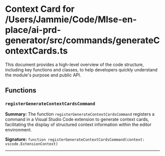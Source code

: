 # Context Card for /Users/Jammie/Code/MIse-en-place/ai-prd-generator/src/commands/generateContextCards.ts

This document provides a high-level overview of the code structure, including key functions and classes, to help developers quickly understand the module's purpose and public API.

## Functions

### `registerGenerateContextCardsCommand`

**Summary:** The function `registerGenerateContextCardsCommand` registers a command in a Visual Studio Code extension to generate context cards, facilitating the display of structured context information within the editor environment.

**Signature:** `function registerGenerateContextCardsCommand(context: vscode.ExtensionContext)`

---
